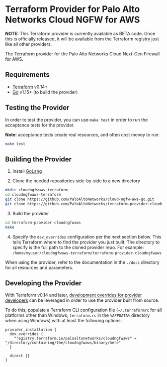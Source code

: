 Terraform Provider for Palo Alto Networks Cloud NGFW for AWS
============================================================

**NOTE:**  This Terraform provider is currently available as BETA code.  Once this is officially released, it will be available from the Terraform registry just like all other providers.

The Terraform provider for the Palo Alto Networks Cloud Next-Gen Firewall for AWS.

Requirements
------------

- [Terraform](https://www.terraform.io/downloads.html) v0.14+
- [Go](https://golang.org) v1.15+ (to build the provider)

Testing the Provider
--------------------

In order to test the provider, you can use `make test` in order to run the acceptance tests for the provider.

**Note:** acceptance tests create real resources, and often cost money to run:

```sh
make test
```

Building the Provider
---------------------

1. Install [GoLang](https://go.dev/dl/)

2. Clone the needed repositories side-by-side to a new directory

```sh
mkdir cloudngfwaws-terraform
cd cloudngfwaws-terraform
git clone https://github.com/PaloAltoNetworks/cloud-ngfw-aws-go.git
git clone https://github.com/PaloAltoNetworks/terraform-provider-cloudngfwaws
```

3. Build the provider

```sh
cd terraform-provider-cloudngfwaws
make
```

4. Specify the `dev_overrides` configuration per the next section below. This tells Terraform where to find the provider you just built. The directory to specify is the full path to the cloned provider repo. For example: `/home/myuser/cloudngfwaws-terraform/terraform-provider-cloudngfwaws`

When using the provider, refer to the documentation in the `./docs` directory for all resources and parameters.

Developing the Provider
-----------------------

With Terraform v0.14 and later, [development overrides for provider developers](https://www.terraform.io/docs/cli/config/config-file.html#development-overrides-for-provider-developers) can be leveraged in order to use the provider built from source.

To do this, populate a Terraform CLI configuration file (`~/.terraformrc` for all platforms other than Windows; `terraform.rc` in the `%APPDATA%` directory when using Windows) with at least the following options:

```hcl
provider_installation {
  dev_overrides {
    "registry.terraform.io/paloaltonetworks/cloudngfwaws" = "/directory/containing/the/cloudngfwaws/binary/here"
  }

  direct {}
}
```
